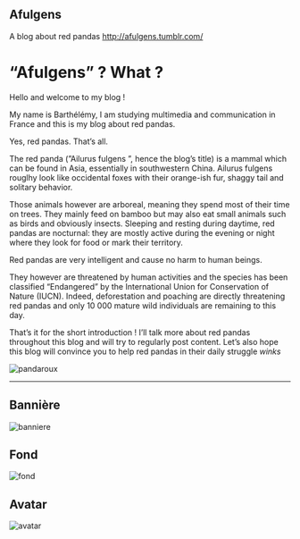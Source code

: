 ## Afulgens ##
A blog about red pandas
http://afulgens.tumblr.com/

# “Afulgens” ? What ? #

Hello and welcome to my blog !

My name is Barthélémy, I am studying multimedia and communication in France and this is my blog about red pandas.

Yes, red pandas. That’s all.

The red panda (”Ailurus fulgens ”, hence the blog’s title) is a mammal which can be found in Asia, essentially in southwestern China. Ailurus fulgens rouglhy look like occidental foxes with their orange-ish fur, shaggy tail and solitary behavior.

Those animals however are arboreal, meaning they spend most of their time on trees. They mainly feed on bamboo but may also eat small animals such as birds and obviously insects. Sleeping and resting during daytime, red pandas are nocturnal: they are mostly active during the evening or night where they look for food or mark their territory.

Red pandas are very intelligent and cause no harm to human beings.

They however are threatened by human activities and the species has been classified “Endangered” by the  International Union for Conservation of Nature (IUCN). Indeed, deforestation and poaching are directly threatening red pandas and only 10 000 mature wild individuals are remaining to this day.

That’s it for the short introduction ! I’ll talk more about red pandas throughout this blog and will try to regularly post content.
Let’s also hope this blog will convince you to help red pandas in their daily struggle *winks*

![pandaroux](https://65.media.tumblr.com/83c4f5838b6a3b0bcc5755d37d060fde/tumblr_inline_oe5xrymhzs1uvcrqn_1280.jpg)


--------------
## Bannière ##

![banniere](http://img15.hostingpics.net/pics/833141krasnayapandapodmigivaet1920x1080.jpg)

## Fond ##
![fond](http://img15.hostingpics.net/pics/904360fond.png)

## Avatar ##
![avatar](http://img15.hostingpics.net/pics/405919padaroux.png)

